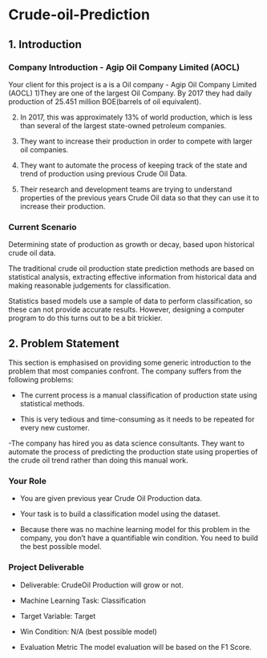 # Crude-oil-Prediction
## 1. Introduction
### Company Introduction - Agip Oil Company Limited (AOCL)

Your client for this project is a is a Oil company - Agip Oil Company Limited (AOCL)
1)They are one of the largest Oil Company. By 2017 they had daily production of 25.451 million BOE(barrels of oil equivalent).

2) In 2017, this was approximately 13% of world production, which is less than several of the largest state-owned petroleum companies.

3) They want to increase their production in order to compete with larger oil companies.

4) They want to automate the process of keeping track of the state and trend of production using previous Crude Oil Data.

5) Their research and development teams are trying to understand properties of the previous years Crude Oil data so that they can use it to increase their production.

### Current Scenario
Determining state of production as growth or decay, based upon historical crude oil data.

The traditional crude oil production state prediction methods are based on statistical analysis, extracting effective information from historical data and making reasonable judgements for classification.

Statistics based models use a sample of data to perform classification, so these can not provide accurate results.
However, designing a computer program to do this turns out to be a bit trickier.
## 2. Problem Statement
This section is emphasised on providing some generic introduction to the problem that most companies confront.
The company suffers from the following problems:
- The current process is a manual classification of production state using statistical methods.

- This is very tedious and time-consuming as it needs to be repeated for every new customer.

-The company has hired you as data science consultants. They want to automate the process of predicting the production state using properties of the crude oil trend rather than doing this manual work.

### Your Role
- You are given previous year Crude Oil Production data.

- Your task is to build a classification model using the dataset.

- Because there was no machine learning model for this problem in the company, you don’t have a quantifiable win condition. You need to build the best possible model.

### Project Deliverable

- Deliverable: CrudeOil Production will grow or not.

- Machine Learning Task: Classification

- Target Variable: Target

- Win Condition: N/A (best possible model)

- Evaluation Metric
The model evaluation will be based on the F1 Score.

